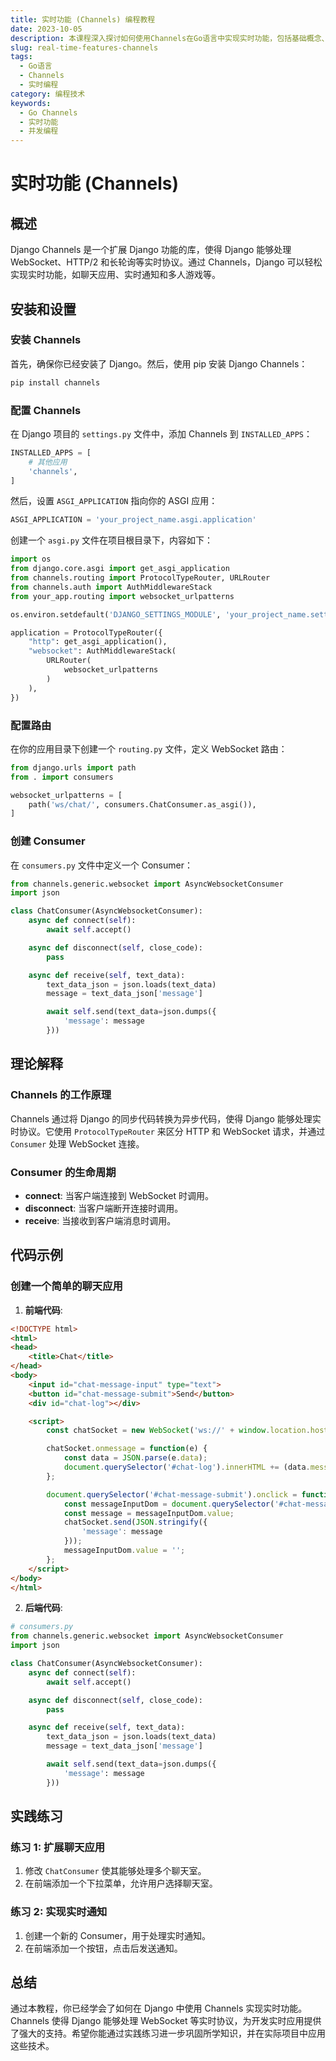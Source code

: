 ```yaml
---
title: 实时功能 (Channels) 编程教程
date: 2023-10-05
description: 本课程深入探讨如何使用Channels在Go语言中实现实时功能，包括基础概念、高级用法和实际应用案例。
slug: real-time-features-channels
tags:
  - Go语言
  - Channels
  - 实时编程
category: 编程技术
keywords:
  - Go Channels
  - 实时功能
  - 并发编程
---
```


# 实时功能 (Channels)

## 概述

Django Channels 是一个扩展 Django 功能的库，使得 Django 能够处理 WebSocket、HTTP/2 和长轮询等实时协议。通过 Channels，Django 可以轻松实现实时功能，如聊天应用、实时通知和多人游戏等。

## 安装和设置

### 安装 Channels

首先，确保你已经安装了 Django。然后，使用 pip 安装 Django Channels：

```bash
pip install channels
```

### 配置 Channels

在 Django 项目的 `settings.py` 文件中，添加 Channels 到 `INSTALLED_APPS`：

```python
INSTALLED_APPS = [
    # 其他应用
    'channels',
]
```

然后，设置 `ASGI_APPLICATION` 指向你的 ASGI 应用：

```python
ASGI_APPLICATION = 'your_project_name.asgi.application'
```

创建一个 `asgi.py` 文件在项目根目录下，内容如下：

```python
import os
from django.core.asgi import get_asgi_application
from channels.routing import ProtocolTypeRouter, URLRouter
from channels.auth import AuthMiddlewareStack
from your_app.routing import websocket_urlpatterns

os.environ.setdefault('DJANGO_SETTINGS_MODULE', 'your_project_name.settings')

application = ProtocolTypeRouter({
    "http": get_asgi_application(),
    "websocket": AuthMiddlewareStack(
        URLRouter(
            websocket_urlpatterns
        )
    ),
})
```

### 配置路由

在你的应用目录下创建一个 `routing.py` 文件，定义 WebSocket 路由：

```python
from django.urls import path
from . import consumers

websocket_urlpatterns = [
    path('ws/chat/', consumers.ChatConsumer.as_asgi()),
]
```

### 创建 Consumer

在 `consumers.py` 文件中定义一个 Consumer：

```python
from channels.generic.websocket import AsyncWebsocketConsumer
import json

class ChatConsumer(AsyncWebsocketConsumer):
    async def connect(self):
        await self.accept()

    async def disconnect(self, close_code):
        pass

    async def receive(self, text_data):
        text_data_json = json.loads(text_data)
        message = text_data_json['message']

        await self.send(text_data=json.dumps({
            'message': message
        }))
```

## 理论解释

### Channels 的工作原理

Channels 通过将 Django 的同步代码转换为异步代码，使得 Django 能够处理实时协议。它使用 `ProtocolTypeRouter` 来区分 HTTP 和 WebSocket 请求，并通过 `Consumer` 处理 WebSocket 连接。

### Consumer 的生命周期

- **connect**: 当客户端连接到 WebSocket 时调用。
- **disconnect**: 当客户端断开连接时调用。
- **receive**: 当接收到客户端消息时调用。

## 代码示例

### 创建一个简单的聊天应用

1. **前端代码**:

```html
<!DOCTYPE html>
<html>
<head>
    <title>Chat</title>
</head>
<body>
    <input id="chat-message-input" type="text">
    <button id="chat-message-submit">Send</button>
    <div id="chat-log"></div>

    <script>
        const chatSocket = new WebSocket('ws://' + window.location.host + '/ws/chat/');

        chatSocket.onmessage = function(e) {
            const data = JSON.parse(e.data);
            document.querySelector('#chat-log').innerHTML += (data.message + '<br>');
        };

        document.querySelector('#chat-message-submit').onclick = function(e) {
            const messageInputDom = document.querySelector('#chat-message-input');
            const message = messageInputDom.value;
            chatSocket.send(JSON.stringify({
                'message': message
            }));
            messageInputDom.value = '';
        };
    </script>
</body>
</html>
```

2. **后端代码**:

```python
# consumers.py
from channels.generic.websocket import AsyncWebsocketConsumer
import json

class ChatConsumer(AsyncWebsocketConsumer):
    async def connect(self):
        await self.accept()

    async def disconnect(self, close_code):
        pass

    async def receive(self, text_data):
        text_data_json = json.loads(text_data)
        message = text_data_json['message']

        await self.send(text_data=json.dumps({
            'message': message
        }))
```

## 实践练习

### 练习 1: 扩展聊天应用

1. 修改 `ChatConsumer` 使其能够处理多个聊天室。
2. 在前端添加一个下拉菜单，允许用户选择聊天室。

### 练习 2: 实现实时通知

1. 创建一个新的 Consumer，用于处理实时通知。
2. 在前端添加一个按钮，点击后发送通知。

## 总结

通过本教程，你已经学会了如何在 Django 中使用 Channels 实现实时功能。Channels 使得 Django 能够处理 WebSocket 等实时协议，为开发实时应用提供了强大的支持。希望你能通过实践练习进一步巩固所学知识，并在实际项目中应用这些技术。